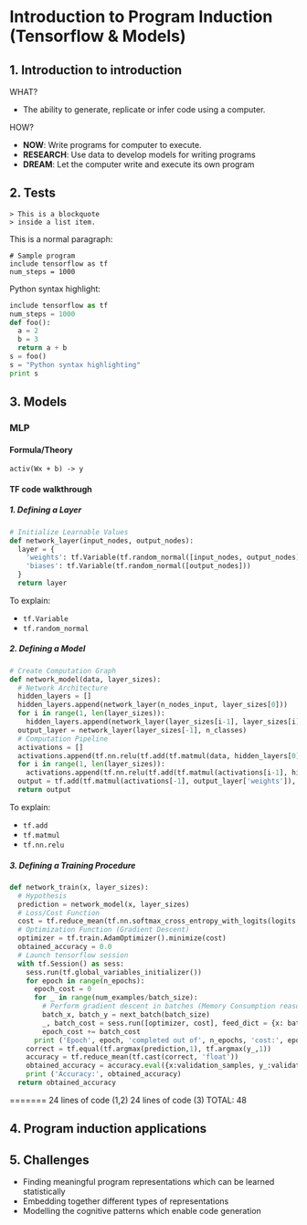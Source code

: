 # Introduction to Program Induction (Tensorflow & Models)

## 1. Introduction to introduction

WHAT?

- The ability to generate, replicate or infer code using a computer.

HOW?

- **NOW**: Write programs for computer to execute.
- **RESEARCH**: Use data to develop models for writing programs
- **DREAM**: Let the computer write and execute its own program

## 2. Tests

	> This is a blockquote
	> inside a list item.
	
<p>This is a normal paragraph:</p>

<pre><code># Sample program
include tensorflow as tf
num_steps = 1000
</code></pre>

Python syntax highlight:

```python
include tensorflow as tf
num_steps = 1000
def foo():
  a = 2
  b = 3
  return a + b
s = foo()
s = "Python syntax highlighting"
print s
```

## 3. Models

### MLP

#### Formula/Theory

`activ(Wx + b) -> y`

#### TF code walkthrough

##### 1. Defining a Layer

```python
# Initialize Learnable Values
def network_layer(input_nodes, output_nodes):
  layer = {
    'weights': tf.Variable(tf.random_normal([input_nodes, output_nodes])),
    'biases': tf.Variable(tf.random_normal([output_nodes]))
  }
  return layer
```

To explain:

- `tf.Variable`
- `tf.random_normal`

##### 2. Defining a Model

```python
# Create Computation Graph
def network_model(data, layer_sizes):
  # Network Architecture
  hidden_layers = []
  hidden_layers.append(network_layer(n_nodes_input, layer_sizes[0]))
  for i in range(1, len(layer_sizes)):
    hidden_layers.append(network_layer(layer_sizes[i-1], layer_sizes[i]))
  output_layer = network_layer(layer_sizes[-1], n_classes)
  # Computation Pipeline
  activations = []
  activations.append(tf.nn.relu(tf.add(tf.matmul(data, hidden_layers[0]['weights']), hidden_layers[0]['biases'])))
  for i in range(1, len(layer_sizes)):
    activations.append(tf.nn.relu(tf.add(tf.matmul(activations[i-1], hidden_layers[i]['weights']), hidden_layers[i]['biases'])))
  output = tf.add(tf.matmul(activations[-1], output_layer['weights']), output_layer['biases'])
  return output
```

To explain:

- `tf.add`
- `tf.matmul`
- `tf.nn.relu`

##### 3. Defining a Training Procedure

```python
def network_train(x, layer_sizes):
  # Hypothesis
  prediction = network_model(x, layer_sizes)
  # Loss/Cost Function
  cost = tf.reduce_mean(tf.nn.softmax_cross_entropy_with_logits(logits = prediction, labels = y_))
  # Optimization Function (Gradient Descent)
  optimizer = tf.train.AdamOptimizer().minimize(cost)
  obtained_accuracy = 0.0
  # Launch tensorflow session
  with tf.Session() as sess:
    sess.run(tf.global_variables_initializer())
    for epoch in range(n_epochs):
      epoch_cost = 0
      for _ in range(num_examples/batch_size):
        # Perform gradient descent in batches (Memory Consumption reasons)
        batch_x, batch_y = next_batch(batch_size)
        _, batch_cost = sess.run([optimizer, cost], feed_dict = {x: batch_x, y_: batch_y})
        epoch_cost += batch_cost
      print ('Epoch', epoch, 'completed out of', n_epochs, 'cost:', epoch_cost)
    correct = tf.equal(tf.argmax(prediction,1), tf.argmax(y_,1))
    accuracy = tf.reduce_mean(tf.cast(correct, 'float'))
    obtained_accuracy = accuracy.eval({x:validation_samples, y_:validation_labels})
    print ('Accuracy:', obtained_accuracy)
  return obtained_accuracy
```

=======
24 lines of code (1,2)
24 lines of code (3)
TOTAL: 48


## 4. Program induction applications

## 5. Challenges

- Finding meaningful program representations which can be
learned statistically
- Embedding together different types of representations
- Modelling the cognitive patterns which enable code
generation